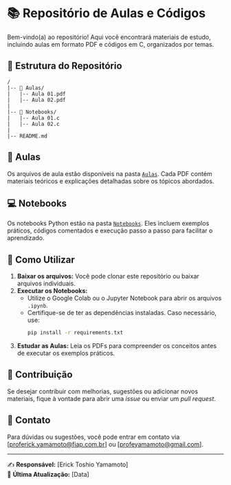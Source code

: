 # 📚 Repositório de Aulas e Códigos

Bem-vindo(a) ao repositório! Aqui você encontrará materiais de estudo, incluindo aulas em formato PDF e códigos em C, organizados por temas.

## 📂 Estrutura do Repositório

```
/
|-- 📄 Aulas/
|   |-- Aula 01.pdf
|   |-- Aula 02.pdf
|
|-- 📂 Notebooks/
|   |-- Aula 01.c
|   |-- Aula 02.c
|
|-- README.md
```

## 📘 Aulas
Os arquivos de aula estão disponíveis na pasta [`Aulas`](Aulas/). Cada PDF contém materiais teóricos e explicações detalhadas sobre os tópicos abordados.

## 💻 Notebooks
Os notebooks Python estão na pasta [`Notebooks`](Notebooks/). Eles incluem exemplos práticos, códigos comentados e execução passo a passo para facilitar o aprendizado.

## 🚀 Como Utilizar
1. **Baixar os arquivos:** Você pode clonar este repositório ou baixar arquivos individuais.
2. **Executar os Notebooks:**
   - Utilize o Google Colab ou o Jupyter Notebook para abrir os arquivos `.ipynb`.
   - Certifique-se de ter as dependências instaladas. Caso necessário, use:
     ```bash
     pip install -r requirements.txt
     ```
3. **Estudar as Aulas:** Leia os PDFs para compreender os conceitos antes de executar os exemplos práticos.

## 📢 Contribuição
Se desejar contribuir com melhorias, sugestões ou adicionar novos materiais, fique à vontade para abrir uma *issue* ou enviar um *pull request*.

## 📩 Contato
Para dúvidas ou sugestões, você pode entrar em contato via [proferick.yamamoto@fiap.com.br] ou [profeyamamoto@gmail.com].

---
✍️ **Responsável:** [Erick Toshio Yamamoto]  
📅 **Última Atualização:** [Data]

